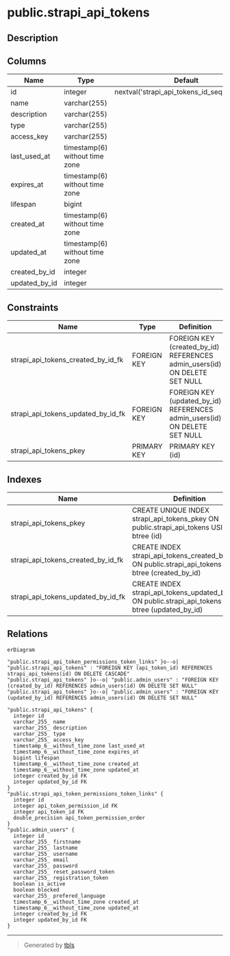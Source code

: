 # public.strapi_api_tokens

## Description

## Columns

| Name          | Type                           | Default                                       | Nullable | Children                                                                                              | Parents                                     | Comment |
| ------------- | ------------------------------ | --------------------------------------------- | -------- | ----------------------------------------------------------------------------------------------------- | ------------------------------------------- | ------- |
| id            | integer                        | nextval('strapi_api_tokens_id_seq'::regclass) | false    | [public.strapi_api_token_permissions_token_links](public.strapi_api_token_permissions_token_links.md) |                                             |         |
| name          | varchar(255)                   |                                               | true     |                                                                                                       |                                             |         |
| description   | varchar(255)                   |                                               | true     |                                                                                                       |                                             |         |
| type          | varchar(255)                   |                                               | true     |                                                                                                       |                                             |         |
| access_key    | varchar(255)                   |                                               | true     |                                                                                                       |                                             |         |
| last_used_at  | timestamp(6) without time zone |                                               | true     |                                                                                                       |                                             |         |
| expires_at    | timestamp(6) without time zone |                                               | true     |                                                                                                       |                                             |         |
| lifespan      | bigint                         |                                               | true     |                                                                                                       |                                             |         |
| created_at    | timestamp(6) without time zone |                                               | true     |                                                                                                       |                                             |         |
| updated_at    | timestamp(6) without time zone |                                               | true     |                                                                                                       |                                             |         |
| created_by_id | integer                        |                                               | true     |                                                                                                       | [public.admin_users](public.admin_users.md) |         |
| updated_by_id | integer                        |                                               | true     |                                                                                                       | [public.admin_users](public.admin_users.md) |         |

## Constraints

| Name                               | Type        | Definition                                                                |
| ---------------------------------- | ----------- | ------------------------------------------------------------------------- |
| strapi_api_tokens_created_by_id_fk | FOREIGN KEY | FOREIGN KEY (created_by_id) REFERENCES admin_users(id) ON DELETE SET NULL |
| strapi_api_tokens_updated_by_id_fk | FOREIGN KEY | FOREIGN KEY (updated_by_id) REFERENCES admin_users(id) ON DELETE SET NULL |
| strapi_api_tokens_pkey             | PRIMARY KEY | PRIMARY KEY (id)                                                          |

## Indexes

| Name                               | Definition                                                                                              |
| ---------------------------------- | ------------------------------------------------------------------------------------------------------- |
| strapi_api_tokens_pkey             | CREATE UNIQUE INDEX strapi_api_tokens_pkey ON public.strapi_api_tokens USING btree (id)                 |
| strapi_api_tokens_created_by_id_fk | CREATE INDEX strapi_api_tokens_created_by_id_fk ON public.strapi_api_tokens USING btree (created_by_id) |
| strapi_api_tokens_updated_by_id_fk | CREATE INDEX strapi_api_tokens_updated_by_id_fk ON public.strapi_api_tokens USING btree (updated_by_id) |

## Relations

```mermaid
erDiagram

"public.strapi_api_token_permissions_token_links" }o--o| "public.strapi_api_tokens" : "FOREIGN KEY (api_token_id) REFERENCES strapi_api_tokens(id) ON DELETE CASCADE"
"public.strapi_api_tokens" }o--o| "public.admin_users" : "FOREIGN KEY (created_by_id) REFERENCES admin_users(id) ON DELETE SET NULL"
"public.strapi_api_tokens" }o--o| "public.admin_users" : "FOREIGN KEY (updated_by_id) REFERENCES admin_users(id) ON DELETE SET NULL"

"public.strapi_api_tokens" {
  integer id
  varchar_255_ name
  varchar_255_ description
  varchar_255_ type
  varchar_255_ access_key
  timestamp_6__without_time_zone last_used_at
  timestamp_6__without_time_zone expires_at
  bigint lifespan
  timestamp_6__without_time_zone created_at
  timestamp_6__without_time_zone updated_at
  integer created_by_id FK
  integer updated_by_id FK
}
"public.strapi_api_token_permissions_token_links" {
  integer id
  integer api_token_permission_id FK
  integer api_token_id FK
  double_precision api_token_permission_order
}
"public.admin_users" {
  integer id
  varchar_255_ firstname
  varchar_255_ lastname
  varchar_255_ username
  varchar_255_ email
  varchar_255_ password
  varchar_255_ reset_password_token
  varchar_255_ registration_token
  boolean is_active
  boolean blocked
  varchar_255_ prefered_language
  timestamp_6__without_time_zone created_at
  timestamp_6__without_time_zone updated_at
  integer created_by_id FK
  integer updated_by_id FK
}
```

---

> Generated by [tbls](https://github.com/k1LoW/tbls)
